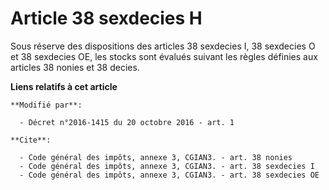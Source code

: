 # Article 38 sexdecies H

Sous réserve des dispositions des articles 38 sexdecies I,  38 sexdecies O et 38 sexdecies OE, les stocks sont évalués
suivant les règles définies aux articles 38 nonies et 38 decies.

**Liens relatifs à cet article**

	**Modifié par**:

	  - Décret n°2016-1415 du 20 octobre 2016 - art. 1

	**Cite**:

	  - Code général des impôts, annexe 3, CGIAN3. - art. 38 nonies
	  - Code général des impôts, annexe 3, CGIAN3. - art. 38 sexdecies I
	  - Code général des impôts, annexe 3, CGIAN3. - art. 38 sexdecies OE
